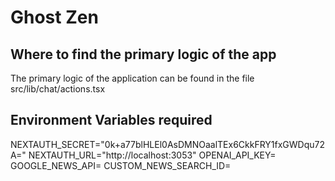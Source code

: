 # Ghost Zen 

## Where to find the primary logic of the app
The primary logic of the application can be found in the file src/lib/chat/actions.tsx

## Environment Variables required
NEXTAUTH_SECRET="0k+a77blHLEl0AsDMNOaalTEx6CkkFRY1fxGWDqu72A="
NEXTAUTH_URL="http://localhost:3053" 
OPENAI_API_KEY=
GOOGLE_NEWS_API=
CUSTOM_NEWS_SEARCH_ID=


